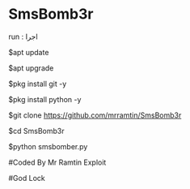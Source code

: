# SmsBomb3r
run : اجرا 

$apt update

$apt upgrade

$pkg install git -y

$pkg install python -y

$git clone https://github.com/mrramtin/SmsBomb3r

$cd SmsBomb3r

$python smsbomber.py



#Coded By Mr Ramtin Exploit

#God Lock
